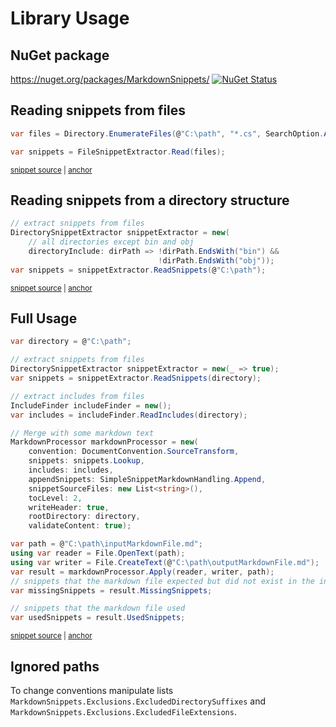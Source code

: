 <!--
GENERATED FILE - DO NOT EDIT
This file was generated by [MarkdownSnippets](https://github.com/SimonCropp/MarkdownSnippets).
Source File: /docs/mdsource/api.source.md
To change this file edit the source file and then run MarkdownSnippets.
-->

# Library Usage


## NuGet package

https://nuget.org/packages/MarkdownSnippets/ [![NuGet Status](https://img.shields.io/nuget/v/MarkdownSnippets.svg)](https://www.nuget.org/packages/MarkdownSnippets/)


## Reading snippets from files

<!-- snippet: ReadingFilesSimple -->
<a id='snippet-readingfilessimple'></a>
```cs
var files = Directory.EnumerateFiles(@"C:\path", "*.cs", SearchOption.AllDirectories);

var snippets = FileSnippetExtractor.Read(files);
```
<sup><a href='/src/Tests/Snippets/Usage.cs#L9-L15' title='Snippet source file'>snippet source</a> | <a href='#snippet-readingfilessimple' title='Start of snippet'>anchor</a></sup>
<!-- endSnippet -->


## Reading snippets from a directory structure

<!-- snippet: ReadingDirectorySimple -->
<a id='snippet-readingdirectorysimple'></a>
```cs
// extract snippets from files
DirectorySnippetExtractor snippetExtractor = new(
    // all directories except bin and obj
    directoryInclude: dirPath => !dirPath.EndsWith("bin") &&
                                 !dirPath.EndsWith("obj"));
var snippets = snippetExtractor.ReadSnippets(@"C:\path");
```
<sup><a href='/src/Tests/Snippets/Usage.cs#L42-L51' title='Snippet source file'>snippet source</a> | <a href='#snippet-readingdirectorysimple' title='Start of snippet'>anchor</a></sup>
<!-- endSnippet -->


## Full Usage

<!-- snippet: markdownProcessingSimple -->
<a id='snippet-markdownprocessingsimple'></a>
```cs
var directory = @"C:\path";

// extract snippets from files
DirectorySnippetExtractor snippetExtractor = new(_ => true);
var snippets = snippetExtractor.ReadSnippets(directory);

// extract includes from files
IncludeFinder includeFinder = new();
var includes = includeFinder.ReadIncludes(directory);

// Merge with some markdown text
MarkdownProcessor markdownProcessor = new(
    convention: DocumentConvention.SourceTransform,
    snippets: snippets.Lookup,
    includes: includes,
    appendSnippets: SimpleSnippetMarkdownHandling.Append,
    snippetSourceFiles: new List<string>(),
    tocLevel: 2,
    writeHeader: true,
    rootDirectory: directory,
    validateContent: true);

var path = @"C:\path\inputMarkdownFile.md";
using var reader = File.OpenText(path);
using var writer = File.CreateText(@"C:\path\outputMarkdownFile.md");
var result = markdownProcessor.Apply(reader, writer, path);
// snippets that the markdown file expected but did not exist in the input snippets
var missingSnippets = result.MissingSnippets;

// snippets that the markdown file used
var usedSnippets = result.UsedSnippets;
```
<sup><a href='/src/Tests/Snippets/Usage.cs#L56-L90' title='Snippet source file'>snippet source</a> | <a href='#snippet-markdownprocessingsimple' title='Start of snippet'>anchor</a></sup>
<!-- endSnippet -->


## Ignored paths

To change conventions manipulate lists `MarkdownSnippets.Exclusions.ExcludedDirectorySuffixes` and `MarkdownSnippets.Exclusions.ExcludedFileExtensions`.
